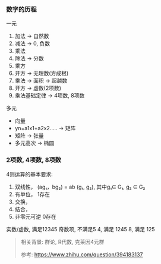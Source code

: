### 数字的历程
一元
1. 加法 -> 自然数
2. 减法 -> 0, 负数
3. 乘法
4. 除法 -> 分数
5. 乘方
6. 开方 -> 无理数(方成根)
7. 乘法 -> 面积 -> 超越数
8. 开方 -> 虚数(2项数)
9. 乘法基础定律 -> 4项数, 8项数

多元
- 向量
- yn=a1x1+a2x2..... -> 矩阵
- 矩阵 -> 张量
- 多元高次 -> 椭圆

### 2项数, 4项数, 8项数

4则运算的基本要求:
1. 双线性， (ag₁，bg₂) = ab (g₁, g₂), 其中g₁∈ G₁, g₂ ∈ G₂
2. 有单位， 1存在
3. 交换，
4. 结合，
5. 非零元可逆 0存在

实数/虚数, 满足12345
奇数项, 不满足5
4, 满足 1245
8, 满足 125

> 相关背景: 群论, R代数, 克莱因4元群
> 
> 参考: https://www.zhihu.com/question/394183137